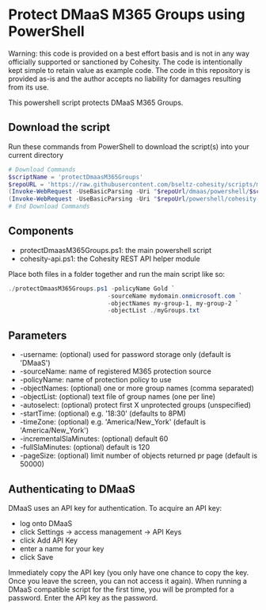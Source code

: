 # Protect DMaaS M365 Groups using PowerShell

Warning: this code is provided on a best effort basis and is not in any way officially supported or sanctioned by Cohesity. The code is intentionally kept simple to retain value as example code. The code in this repository is provided as-is and the author accepts no liability for damages resulting from its use.

This powershell script protects DMaaS M365 Groups.

## Download the script

Run these commands from PowerShell to download the script(s) into your current directory

```powershell
# Download Commands
$scriptName = 'protectDmaasM365Groups'
$repoURL = 'https://raw.githubusercontent.com/bseltz-cohesity/scripts/master'
(Invoke-WebRequest -UseBasicParsing -Uri "$repoUrl/dmaas/powershell/$scriptName/$scriptName.ps1").content | Out-File "$scriptName.ps1"; (Get-Content "$scriptName.ps1") | Set-Content "$scriptName.ps1"
(Invoke-WebRequest -UseBasicParsing -Uri "$repoUrl/powershell/cohesity-api/cohesity-api.ps1").content | Out-File cohesity-api.ps1; (Get-Content cohesity-api.ps1) | Set-Content cohesity-api.ps1
# End Download Commands
```

## Components

* protectDmaasM365Groups.ps1: the main powershell script
* cohesity-api.ps1: the Cohesity REST API helper module

Place both files in a folder together and run the main script like so:

```powershell
./protectDmaasM365Groups.ps1 -policyName Gold `
                            -sourceName mydomain.onmicrosoft.com `
                            -objectNames my-group-1, my-group-2 `
                            -objectList ./myGroups.txt
```

## Parameters

* -username: (optional) used for password storage only (default is 'DMaaS')
* -sourceName: name of registered M365 protection source
* -policyName: name of protection policy to use
* -objectNames: (optional) one or more group names (comma separated)
* -objectList: (optional) text file of group names (one per line)
* -autoselect: (optional) protect first X unprotected groups (unspecified)
* -startTime: (optional) e.g. '18:30' (defaults to 8PM)
* -timeZone: (optional) e.g. 'America/New_York' (default is 'America/New_York')
* -incrementalSlaMinutes: (optional) default 60
* -fullSlaMinutes: (optional) default is 120
* -pageSize: (optional) limit number of objects returned pr page (default is 50000)

## Authenticating to DMaaS

DMaaS uses an API key for authentication. To acquire an API key:

* log onto DMaaS
* click Settings -> access management -> API Keys
* click Add API Key
* enter a name for your key
* click Save

Immediately copy the API key (you only have one chance to copy the key. Once you leave the screen, you can not access it again). When running a DMaaS compatible script for the first time, you will be prompted for a password. Enter the API key as the password.

